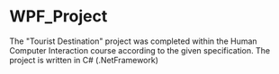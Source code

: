 # WPF_Project
The "Tourist Destination" project was completed within the Human Computer Interaction course according to the given specification. The project is written in C# (.NetFramework)
